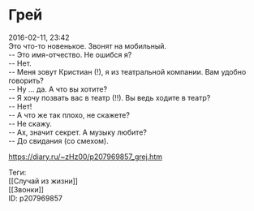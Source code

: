 Грей
=====

   
 2016-02-11, 23:42   
  Это что-то новенькое. Звонят на мобильный.   
 -- Это имя-отчество. Не ошибся я?   
 -- Нет.   
 -- Меня зовут Кристиан (!), я из театральной компании. Вам удобно говорить?   
 -- Ну ... да. А что вы хотите?   
 -- Я хочу позвать вас в театр (!!). Вы ведь ходите в театр?   
 -- Нет!   
 -- А что же так плохо, не скажете?   
 -- Не скажу.   
 -- Ах, значит секрет. А музыку любите?   
 -- До свидания (со смехом).   
    
 <https://diary.ru/~zHz00/p207969857_grej.htm>   
   
 Теги:   
 [[Случай из жизни]]   
 [[Звонки]]   
 ID: p207969857